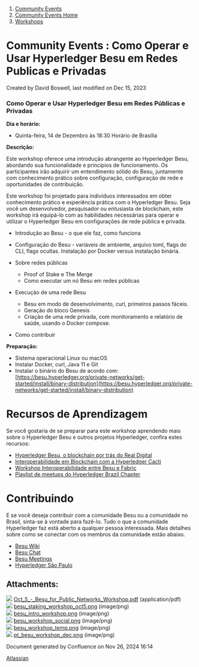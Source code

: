 1. [Community Events](index.html)
2. [Community Events Home](Community-Events-Home_21790731.html)
3. [Workshops](Workshops_21790888.html)

# Community Events : Como Operar e Usar Hyperledger Besu em Redes Publicas e Privadas

Created by David Boswell, last modified on Dec 15, 2023

### **Como Operar e Usar Hyperledger Besu em Redes Públicas e Privadas**

**Dia e horário:**

- Quinta-feira, 14 de Dezembro às 18:30 Horário de Brasília

**Descrição:**

Este workshop oferece uma introdução abrangente ao Hyperledger Besu, abordando sua funcionalidade e princípios de funcionamento. Os participantes irão adquirir um entendimento sólido do Besu, juntamente com conhecimento prático sobre configuração, configuração de rede e oportunidades de contribuição.

Este workshop foi projetado para indivíduos interessados em obter conhecimento prático e experiência prática com o Hyperledger Besu. Seja você um desenvolvedor, pesquisador ou entusiasta de blockchain, este workshop irá equipá-lo com as habilidades necessárias para operar e utilizar o Hyperledger Besu em configurações de rede pública e privada.

- Introdução ao Besu - o que ele faz, como funciona
- Configuração do Besu - variáveis de ambiente, arquivo toml, flags do CLI, flags ocultas. Instalação por Docker versus instalação binária.
- Sobre redes públicas
  
  - Proof of Stake e The Merge
  - Como executar um nó Besu em redes públicas
- Execução de uma rede Besu
  
  - Besu em modo de desenvolvimento, curl, primeiros passos fáceis.
  - Geração do bloco Genesis
  - Criação de uma rede privada, com monitoramento e relatório de saúde, usando o Docker compose.
- Como contribuir

**Preparação:**

- Sistema operacional Linux ou macOS
- Instalar Docker, curl, Java 11 e Git
- Instalar o binário do Besu de acordo com: [https://besu.hyperledger.org/private-networks/get-started/install/binary-distribution](https://besu.hyperledger.org/private-networks/get-started/install/binary-distribution)

# Recursos de Aprendizagem

Se você gostaria de se preparar para este workshop aprendendo mais sobre o Hyperledger Besu e outros projetos Hyperledger, confira estes recursos:

- [Hyperledger Besu, o blockchain por trás do Real Digital](https://www.udemy.com/course/hyperledger-besu-blockchain-real-digital/#instructor-1)
- [Interoperabilidade em Blockchain com a Hyperledger Cacti](https://www.youtube.com/watch?v=o9UEkPdYI8c)
- [Workshop Interoperabilidade entre Besu e Fabric](https://www.youtube.com/watch?v=sFNCkWs1Bik)
- [Playlist de meetups do Hyperledger Brazil Chapter](https://www.youtube.com/watch?v=OT9x3P42jGE&list=PL0MZ85B_96CHEj90NHTX9E7VpOVXC7Gwf&pp=gAQBiAQB)

# Contribuindo

E se você deseja contribuir com a comunidade Besu ou a comunidade no Brasil, sinta-se à vontade para fazê-lo. Tudo o que a comunidade Hyperledger faz está aberto a qualquer pessoa interessada. Mais detalhes sobre como se conectar com os membros da comunidade estão abaixo.

- [Besu Wiki](https://lf-hyperledger.atlassian.net/wiki/display/BESU/)
- [Besu Chat](https://discord.com/channels/905194001349627914/938504958909747250)
- [Besu Meetings](https://lf-hyperledger.atlassian.net/wiki/display/BESU/Meetings)
- [Hyperledger São Paulo](https://www.meetup.com/Hyperledger-Sao-Paulo/)

## Attachments:

![](images/icons/bullet_blue.gif) [Oct\_5\_-\_Besu\_for\_Public\_Networks\_Workshop.pdf](attachments/21794129/21794130.pdf) (application/pdf)  
![](images/icons/bullet_blue.gif) [besu\_staking\_workshop\_oct5.png](attachments/21794129/21794131.png) (image/png)  
![](images/icons/bullet_blue.gif) [besu\_intro\_workshop.png](attachments/21794129/21794132.png) (image/png)  
![](images/icons/bullet_blue.gif) [besu\_workshop\_social.png](attachments/21794129/21794133.png) (image/png)  
![](images/icons/bullet_blue.gif) [besu\_workshop\_temp.png](attachments/21794129/21794134.png) (image/png)  
![](images/icons/bullet_blue.gif) [pt\_besu\_workshop\_dec.png](attachments/21794129/21794135.png) (image/png)

Document generated by Confluence on Nov 26, 2024 16:14

[Atlassian](http://www.atlassian.com/)
